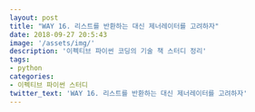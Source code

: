 ```yaml
---
layout: post
title: "WAY 16. 리스트를 반환하는 대신 제너레이터를 고려하자"
date: 2018-09-27 20:5:43
image: '/assets/img/'
description: '이펙티브 파이썬 코딩의 기술 책 스터디 정리'
tags:
- python
categories:
- 이펙티브 파이썬 스터디
twitter_text: 'WAY 16. 리스트를 반환하는 대신 제너레이터를 고려하자'
---
```


